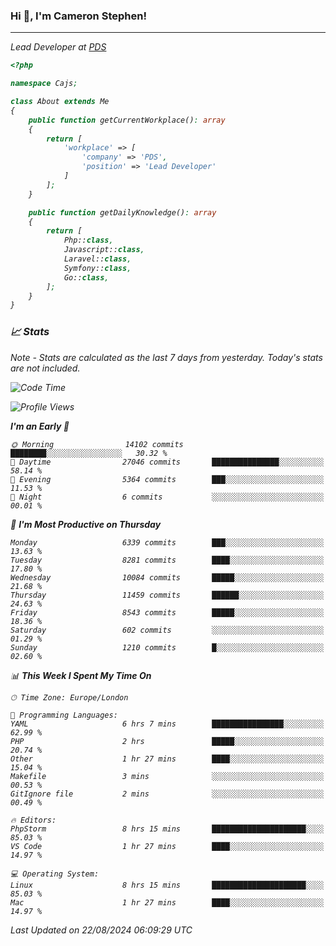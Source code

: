 ### Hi 👋, I'm Cameron Stephen!
<hr>
<p><em>Lead Developer at <a href="https://prindatasolutions.co.uk">PDS</a></p>


```php
<?php

namespace Cajs;

class About extends Me
{
    public function getCurrentWorkplace(): array
    {
        return [
            'workplace' => [
                'company' => 'PDS',
                'position' => 'Lead Developer'
            ]
        ];
    }

    public function getDailyKnowledge(): array
    {
        return [
            Php::class,
            Javascript::class,
            Laravel::class,
            Symfony::class,
            Go::class,
        ];
    }
}
```

### 📈 Stats
<p><em>Note - Stats are calculated as the last 7 days from yesterday. Today's stats are not included.</em></p>


<!--START_SECTION:waka-->
![Code Time](http://img.shields.io/badge/Code%20Time-3%2C908%20hrs%2023%20mins-blue)

![Profile Views](http://img.shields.io/badge/Profile%20Views-0-blue)

**I'm an Early 🐤** 

```text
🌞 Morning                14102 commits       ████████░░░░░░░░░░░░░░░░░   30.32 % 
🌆 Daytime                27046 commits       ███████████████░░░░░░░░░░   58.14 % 
🌃 Evening                5364 commits        ███░░░░░░░░░░░░░░░░░░░░░░   11.53 % 
🌙 Night                  6 commits           ░░░░░░░░░░░░░░░░░░░░░░░░░   00.01 % 
```
📅 **I'm Most Productive on Thursday** 

```text
Monday                   6339 commits        ███░░░░░░░░░░░░░░░░░░░░░░   13.63 % 
Tuesday                  8281 commits        ████░░░░░░░░░░░░░░░░░░░░░   17.80 % 
Wednesday                10084 commits       █████░░░░░░░░░░░░░░░░░░░░   21.68 % 
Thursday                 11459 commits       ██████░░░░░░░░░░░░░░░░░░░   24.63 % 
Friday                   8543 commits        █████░░░░░░░░░░░░░░░░░░░░   18.36 % 
Saturday                 602 commits         ░░░░░░░░░░░░░░░░░░░░░░░░░   01.29 % 
Sunday                   1210 commits        █░░░░░░░░░░░░░░░░░░░░░░░░   02.60 % 
```


📊 **This Week I Spent My Time On** 

```text
🕑︎ Time Zone: Europe/London

💬 Programming Languages: 
YAML                     6 hrs 7 mins        ████████████████░░░░░░░░░   62.99 % 
PHP                      2 hrs               █████░░░░░░░░░░░░░░░░░░░░   20.74 % 
Other                    1 hr 27 mins        ████░░░░░░░░░░░░░░░░░░░░░   15.04 % 
Makefile                 3 mins              ░░░░░░░░░░░░░░░░░░░░░░░░░   00.53 % 
GitIgnore file           2 mins              ░░░░░░░░░░░░░░░░░░░░░░░░░   00.49 % 

🔥 Editors: 
PhpStorm                 8 hrs 15 mins       █████████████████████░░░░   85.03 % 
VS Code                  1 hr 27 mins        ████░░░░░░░░░░░░░░░░░░░░░   14.97 % 

💻 Operating System: 
Linux                    8 hrs 15 mins       █████████████████████░░░░   85.03 % 
Mac                      1 hr 27 mins        ████░░░░░░░░░░░░░░░░░░░░░   14.97 % 
```


 Last Updated on 22/08/2024 06:09:29 UTC
<!--END_SECTION:waka-->
